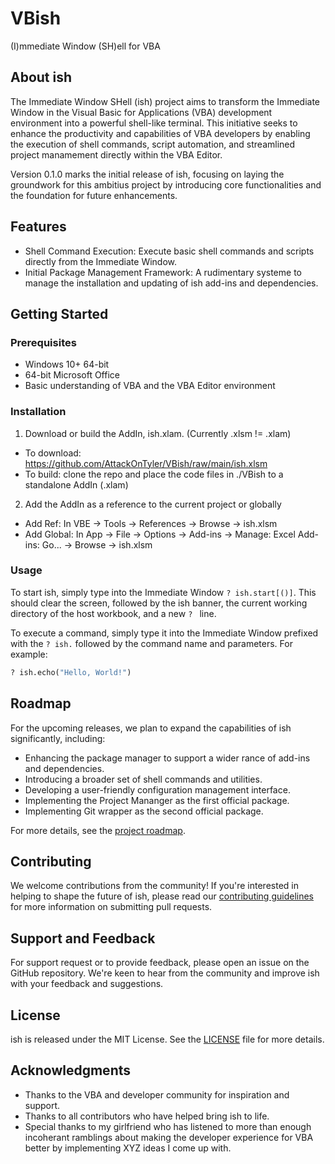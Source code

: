 # VBish

(I)mmediate Window (SH)ell for VBA

## About ish

The Immediate Window SHell (ish) project aims to transform the Immediate Window in the Visual Basic for Applications (VBA) development environment into a powerful shell-like terminal. This initiative seeks to enhance the productivity and capabilities of VBA developers by enabling the execution of shell commands, script automation, and streamlined project manamement directly within the VBA Editor.

Version 0.1.0 marks the initial release of ish, focusing on laying the groundwork for this ambitius project by introducing core functionalities and the foundation for future enhancements.

## Features

- Shell Command Execution: Execute basic shell commands and scripts directly from the Immediate Window.
- Initial Package Management Framework: A rudimentary systeme to manage the installation and updating of ish add-ins and dependencies.

## Getting Started

### Prerequisites

- Windows 10+ 64-bit 
- 64-bit Microsoft Office
- Basic understanding of VBA and the VBA Editor environment

### Installation

1. Download or build the AddIn, ish.xlam. (Currently .xlsm != .xlam)
  - To download: https://github.com/AttackOnTyler/VBish/raw/main/ish.xlsm
  - To build: clone the repo and place the code files in ./VBish to a standalone AddIn (.xlam)
2. Add the AddIn as a reference to the current project or globally
  - Add Ref: In VBE -> Tools -> References -> Browse -> ish.xlsm
  - Add Global: In App -> File -> Options -> Add-ins -> Manage: Excel Add-ins: Go... -> Browse -> ish.xlsm

### Usage

To start ish, simply type into the Immediate Window `? ish.start[()]`. This should clear the screen, followed by the ish banner, the current working directory of the host workbook, and a new `? ` line.

To execute a command, simply type it into the Immediate Window prefixed with the `? ish.` followed by the command name and parameters. For example:

```vb
? ish.echo("Hello, World!")
```

## Roadmap

For the upcoming releases, we plan to expand the capabilities of ish significantly, including:

- Enhancing the package manager to support a wider rance of add-ins and dependencies.
- Introducing a broader set of shell commands and utilities.
- Developing a user-friendly configuration management interface.
- Implementing the Project Mananger as the first official package.
- Implementing Git wrapper as the second official package.

For more details, see the [project roadmap](docs/roadmap.md).

## Contributing

We welcome contributions from the community! If you're interested in helping to shape the future of ish, please read our [contributing guidelines](docs/contributing.md) for more information on submitting pull requests.

## Support and Feedback

For support request or to provide feedback, please open an issue on the GitHub repository. We're keen to hear from the community and improve ish with your feedback and suggestions.

## License

ish is released under the MIT License. See the [LICENSE](LICENSE) file for more details.

## Acknowledgments

- Thanks to the VBA and developer community for inspiration and support.
- Thanks to all contributors who have helped bring ish to life.
- Special thanks to my girlfriend who has listened to more than enough incoherant ramblings about making the developer experience for VBA better by implementing XYZ ideas I come up with.
